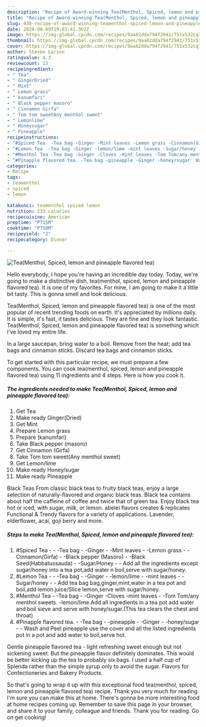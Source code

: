 ```yaml
---
description: "Recipe of Award-winning Tea(Menthol, Spiced, lemon and pineapple flavored tea)"
title: "Recipe of Award-winning Tea(Menthol, Spiced, lemon and pineapple flavored tea)"
slug: 430-recipe-of-award-winning-teamenthol-spiced-lemon-and-pineapple-flavored-tea
date: 2020-06-09T19:03:41.362Z
image: https://img-global.cpcdn.com/recipes/9aa82dda794f2941/751x532cq70/teamenthol-spiced-lemon-and-pineapple-flavored-tea-recipe-main-photo.jpg
thumbnail: https://img-global.cpcdn.com/recipes/9aa82dda794f2941/751x532cq70/teamenthol-spiced-lemon-and-pineapple-flavored-tea-recipe-main-photo.jpg
cover: https://img-global.cpcdn.com/recipes/9aa82dda794f2941/751x532cq70/teamenthol-spiced-lemon-and-pineapple-flavored-tea-recipe-main-photo.jpg
author: Steven Larson
ratingvalue: 4.3
reviewcount: 13
recipeingredient:
- " Tea"
- " GingerDried"
- " Mint"
- " Lemon grass"
- " kanumfari"
- " Black pepper masoro"
- " Cinnamon Girfa"
- " Tom tom sweetAny menthol sweet"
- " Lemonlime"
- " Honeysugar"
- " Pineapple"
recipeinstructions:
- "#Spiced Tea  -Tea bag -Ginger -Mint leaves -Lemon grass -Cinnamon(Girfa) -Black pepper (Masoro) -Black Seed(Habbatussauda) -Sugar/Honey  Add all the ingredients except sugar/honey into a tea pot,add water n boil,serve with sugar/honey."
- "#Lemon Tea  -Tea bag -Ginger -lemon/lime -mint leaves -Sugar/honey  Add tea bag bag,ginger,mint,water in a tea pot and boil,add lemon juice/Slice lemon,serve with sugar/honey."
- "#Menthol Tea -Tea bag -Ginger -Cloves -mint leaves -Tom Tom/any menthol sweets. -lemon/lime.Add all ingredients in a tea pot add water and boil sieve and serve with honey/sugar.(This tea clears the chest and throat)"
- "#Pinapple flavored tea. -Tea bag -pineapple -Ginger -honey/sugar  Wash and Peel pineapple use the cover and all the listed ingredients put in a pot and add water to boil,serve hot."
categories:
- Recipe
tags:
- teamenthol
- spiced
- lemon

katakunci: teamenthol spiced lemon 
nutrition: 233 calories
recipecuisine: American
preptime: "PT15M"
cooktime: "PT50M"
recipeyield: "2"
recipecategory: Dinner

---
```



![Tea(Menthol, Spiced, lemon and pineapple flavored tea)](https://img-global.cpcdn.com/recipes/9aa82dda794f2941/751x532cq70/teamenthol-spiced-lemon-and-pineapple-flavored-tea-recipe-main-photo.jpg)

Hello everybody, I hope you're having an incredible day today. Today, we're going to make a distinctive dish, tea(menthol, spiced, lemon and pineapple flavored tea). It is one of my favorites. For mine, I am going to make it a little bit tasty. This is gonna smell and look delicious.

Tea(Menthol, Spiced, lemon and pineapple flavored tea) is one of the most popular of recent trending foods on earth. It's appreciated by millions daily. It is simple, it's fast, it tastes delicious. They are fine and they look fantastic. Tea(Menthol, Spiced, lemon and pineapple flavored tea) is something which I've loved my entire life.

In a large saucepan, bring water to a boil. Remove from the heat; add tea bags and cinnamon sticks. Discard tea bags and cinnamon sticks.


To get started with this particular recipe, we must prepare a few components. You can cook tea(menthol, spiced, lemon and pineapple flavored tea) using 11 ingredients and 4 steps. Here is how you cook it.

<!--inarticleads1-->

##### The ingredients needed to make Tea(Menthol, Spiced, lemon and pineapple flavored tea):

1. Get  Tea
1. Make ready  Ginger(Dried)
1. Get  Mint
1. Prepare  Lemon grass
1. Prepare  (kanumfari)
1. Take  Black pepper (masoro)
1. Get  Cinnamon (Girfa)
1. Take  Tom tom sweet(Any menthol sweet)
1. Get  Lemon/lime
1. Make ready  Honey/sugar
1. Make ready  Pineapple


Black Teas From classic black teas to fruity black teas, enjoy a large selection of naturally-flavored and organic black teas. Black tea contains about half the caffeine of coffee and twice that of green tea. Enjoy black tea hot or iced, with sugar, milk, or lemon. abelei flavors creates &amp; replicates Functional &amp; Trendy flavors for a variety of applications. Lavender, elderflower, acai, goji berry and more. 

<!--inarticleads2-->

##### Steps to make Tea(Menthol, Spiced, lemon and pineapple flavored tea):

1. #Spiced Tea -  - -Tea bag - -Ginger - -Mint leaves - -Lemon grass - -Cinnamon(Girfa) - -Black pepper (Masoro) - -Black Seed(Habbatussauda) - -Sugar/Honey -  - Add all the ingredients except sugar/honey into a tea pot,add water n boil,serve with sugar/honey.
1. #Lemon Tea -  - -Tea bag - -Ginger - -lemon/lime - -mint leaves - -Sugar/honey -  - Add tea bag bag,ginger,mint,water in a tea pot and boil,add lemon juice/Slice lemon,serve with sugar/honey.
1. #Menthol Tea - -Tea bag - -Ginger -Cloves -mint leaves - -Tom Tom/any menthol sweets. -lemon/lime.Add all ingredients in a tea pot add water and boil sieve and serve with honey/sugar.(This tea clears the chest and throat)
1. #Pinapple flavored tea. - -Tea bag - -pineapple - -Ginger - -honey/sugar -  - Wash and Peel pineapple use the cover and all the listed ingredients put in a pot and add water to boil,serve hot.


Gentle pineapple flavored tea - light refreshing sweet enough but not sickening sweet. But the pineapple flavor definitely dominates. This would be better kicking up the tea to probably six bags. I used a half cup of Splenda rather than the simple syrup only to avoid the sugar. Flavors for Confectioneries and Bakery Products. 

So that's going to wrap it up with this exceptional food tea(menthol, spiced, lemon and pineapple flavored tea) recipe. Thank you very much for reading. I'm sure you can make this at home. There's gonna be more interesting food at home recipes coming up. Remember to save this page in your browser, and share it to your family, colleague and friends. Thank you for reading. Go on get cooking!
